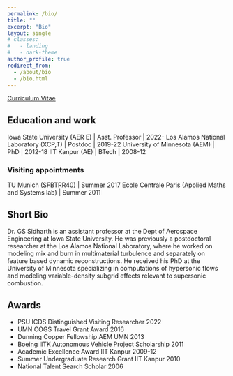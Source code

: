 ```yaml
---
permalink: /bio/
title: ""
excerpt: "Bio"
layout: single
# classes:
#   - landing
#   - dark-theme
author_profile: true
redirect_from: 
  - /about/bio
  - /bio.html
---
```


[Curriculum Vitae](../files/cv.pdf)

## Education and work 

Iowa State University (AER E) | Asst. Professor  |  2022-
Los Alamos National Laboratory (XCP,T) |  Postdoc  |  2019-22 
University of Minnesota (AEM)  | PhD | 2012-18 
IIT Kanpur (AE) | BTech  | 2008-12

### Visiting appointments

TU Munich (SFBTRR40) | Summer 2017
Ecole Centrale Paris (Applied Maths and Systems lab) | Summer 2011

## Short Bio

Dr. GS Sidharth is an assistant professor at the Dept of Aerospace Engineering at Iowa State University. He was previously a postdoctoral researcher at the Los Alamos National Laboratory, where he worked on modeling mix and burn in multimaterial turbulence and separately on feature based dynamic reconstructions. He received his PhD at the University of Minnesota specializing in computations of hypersonic flows and modeling variable-density subgrid effects relevant to supersonic combustion.

## Awards

- PSU ICDS Distinguished Visiting Researcher 2022
- UMN COGS Travel Grant Award 2016
- Dunning Copper Fellowship AEM UMN 2013
- Boeing IITK Autonomous Vehicle Project Scholarship 2011
- Academic Excellence Award IIT Kanpur 2009-12
- Summer Undergraduate Research Grant IIT Kanpur 2010
- National Talent Search Scholar 2006






